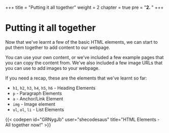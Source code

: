 +++
title = "Putting it all together"
weight = 2
chapter = true
pre = "<b>2. </b>"
+++

# Putting it all together

Now that we've learnt a few of the basic HTML elements, we can start to put them together to add content to our webpage. 

You can use your own content, or we've included a few example pages that you can copy the content from. We've also included a few image URLs that you can use to add images to your webpage.

If you need a recap, these are the elements that we've learnt so far:

- `h1`, `h2`, `h3`, `h4`, `h5`, `h6` - Heading Elements
- `p` - Paragraph Elements
- `a` - Anchor/Link Element
- `img` - Image element
- `ul`, `ol`, `li` - List Elements

{{< codepen id="GRNygJb" user="shecodesaus" title="HTML Elements - All together now!" >}}
